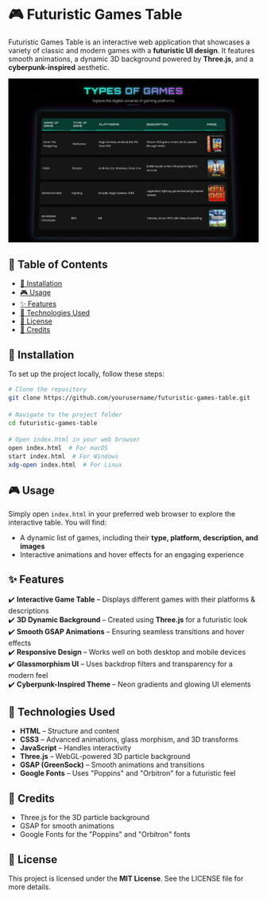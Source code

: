 # 🎮 Futuristic Games Table

Futuristic Games Table is an interactive web application that showcases a variety of classic and modern games with a **futuristic UI design**. It features smooth animations, a dynamic 3D background powered by **Three.js**, and a **cyberpunk-inspired** aesthetic.

![Futuristic Games Table Screenshot](preview.png)

## 📌 Table of Contents
- [🚀 Installation](#-installation)
- [🎮 Usage](#-usage)
- [✨ Features](#-features)
- [🔧 Technologies Used](#-technologies-used)
- [ 📜 License](#-license)
- [🙏 Credits](#c-redits)

## 🚀 Installation

To set up the project locally, follow these steps:

```bash
# Clone the repository
git clone https://github.com/yourusername/futuristic-games-table.git

# Navigate to the project folder
cd futuristic-games-table

# Open index.html in your web browser
open index.html  # For macOS
start index.html  # For Windows
xdg-open index.html  # For Linux
```

## 🎮 Usage

Simply open `index.html` in your preferred web browser to explore the interactive table. You will find:

* A dynamic list of games, including their **type, platform, description, and images**
* Interactive animations and hover effects for an engaging experience

## ✨ Features

✔️ **Interactive Game Table** – Displays different games with their platforms & descriptions  
✔️ **3D Dynamic Background** – Created using **Three.js** for a futuristic look  
✔️ **Smooth GSAP Animations** – Ensuring seamless transitions and hover effects  
✔️ **Responsive Design** – Works well on both desktop and mobile devices  
✔️ **Glassmorphism UI** – Uses backdrop filters and transparency for a modern feel  
✔️ **Cyberpunk-Inspired Theme** – Neon gradients and glowing UI elements  

## 🔧 Technologies Used

* **HTML** – Structure and content
* **CSS3** – Advanced animations, glass morphism, and 3D transforms
* **JavaScript** – Handles interactivity
* **Three.js** – WebGL-powered 3D particle background
* **GSAP (GreenSock)** – Smooth animations and transitions
* **Google Fonts** – Uses "Poppins" and "Orbitron" for a futuristic feel


## 🙏 Credits

* Three.js for the 3D particle background
* GSAP for smooth animations
* Google Fonts for the "Poppins" and "Orbitron" fonts

## 📜 License

This project is licensed under the **MIT License**. See the LICENSE file for more details.
